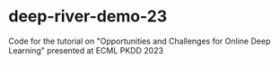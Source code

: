 # deep-river-demo-23
Code for the tutorial on "Opportunities and Challenges for Online Deep Learning" presented at ECML PKDD 2023

